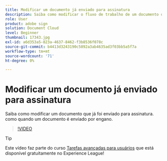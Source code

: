 ```yaml
---
title: Modificar um documento já enviado para assinatura
description: Saiba como modificar o fluxo de trabalho de um documento que já está em andamento
role: User
product: adobe sign
solution: Document Cloud
level: Beginner
thumbnail: 17343.jpg
exl-id: a6d353a5-823a-4637-8462-f3b8536f078c
source-git-commit: b4413d3243190c5892a3ab4635ad3f03bb5a5f7a
workflow-type: tm+mt
source-wordcount: '71'
ht-degree: 0%

---
```


# Modificar um documento já enviado para assinatura

Saiba como modificar um documento que já foi enviado para assinatura. como quando um documento é enviado por engano.

>[!VIDEO](https://video.tv.adobe.com/v/17343?hidetitle=true)

>[!TIP]
>
>Este vídeo faz parte do curso [Tarefas avançadas para usuários](https://experienceleague.adobe.com/?recommended=Sign-U-1-2020.3) que está disponível gratuitamente no Experience League!
